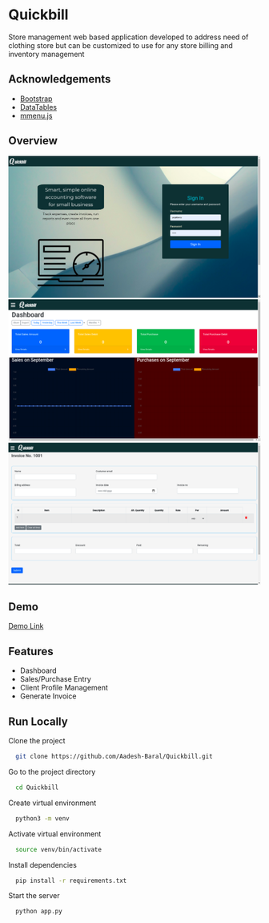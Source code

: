 
# Quickbill

Store management web based application developed to address need of clothing store but can be customized to use for any store billing and inventory management 


## Acknowledgements

 - [Bootstrap](https://getbootstrap.com/)
 - [DataTables](https://datatables.net/)
 - [mmenu.js](https://mmenujs.com/)

  
## Overview
![](./images/login.png)
![](./images/dashboard.png)
![](./images/sales_form.png)

## Demo
[Demo Link](https://fastinvoice.herokuapp.com/)

## Features

- Dashboard
- Sales/Purchase Entry
- Client Profile Management
- Generate Invoice

  
## Run Locally

Clone the project

```bash
  git clone https://github.com/Aadesh-Baral/Quickbill.git

```

Go to the project directory

```bash
  cd Quickbill
```
Create virtual environment
```bash
  python3 -m venv
```
Activate virtual environment
```bash
  source venv/bin/activate
```
Install dependencies

```bash
  pip install -r requirements.txt
```

Start the server

```bash
  python app.py
```

    
